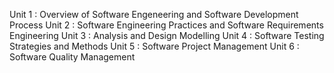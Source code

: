 Unit 1 : Overview of Software Engeneering and Software Development Process
Unit 2 : Software Engineering Practices and Software Requirements Engineering
Unit 3 : Analysis and Design Modelling
Unit 4 : Software Testing Strategies and Methods
Unit 5 : Software Project Management
Unit 6 : Software Quality Management
